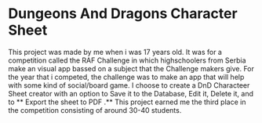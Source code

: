 # Dungeons And Dragons Character Sheet 

This project was made by me when i was 17 years old. It was for a competition called the RAF Challenge in which highschoolers from Serbia make an visual app bassed on a subject that the Challenge makers give.
For the year that i competed, the challenge was to make an app that will help with some kind of social/board game.
I choose to create a DnD Characteer Sheet creator with an option to Save it to the Database, Edit it, Delete it, and to ** Export the sheet to PDF .**
This project earned me the third place in the competition consisting of around 30-40 students.
